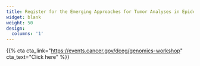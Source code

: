 ```yaml
---
title: Register for the Emerging Approaches for Tumor Analyses in Epidemiological Studies workshop!
widget: blank
weight: 50
design:
  columns: '1'
---
```


{{% cta cta_link="https://events.cancer.gov/dceg/genomics-workshop" cta_text="Click here" %}}




